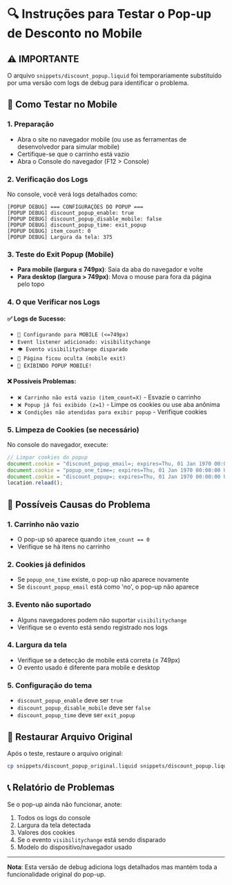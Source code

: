# 🔍 Instruções para Testar o Pop-up de Desconto no Mobile

## ⚠️ IMPORTANTE
O arquivo `snippets/discount_popup.liquid` foi temporariamente substituído por uma versão com logs de debug para identificar o problema.

## 📱 Como Testar no Mobile

### 1. Preparação
- Abra o site no navegador mobile (ou use as ferramentas de desenvolvedor para simular mobile)
- Certifique-se que o carrinho está vazio
- Abra o Console do navegador (F12 > Console)

### 2. Verificação dos Logs
No console, você verá logs detalhados como:
```
[POPUP DEBUG] === CONFIGURAÇÕES DO POPUP ===
[POPUP DEBUG] discount_popup_enable: true
[POPUP DEBUG] discount_popup_disable_mobile: false
[POPUP DEBUG] discount_popup_time: exit_popup
[POPUP DEBUG] item_count: 0
[POPUP DEBUG] Largura da tela: 375
```

### 3. Teste do Exit Popup (Mobile)
- **Para mobile (largura ≤ 749px)**: Saia da aba do navegador e volte
- **Para desktop (largura > 749px)**: Mova o mouse para fora da página pelo topo

### 4. O que Verificar nos Logs

#### ✅ Logs de Sucesso:
- `📱 Configurando para MOBILE (<=749px)`
- `Event listener adicionado: visibilitychange`
- `👁️ Evento visibilitychange disparado`
- `📱 Página ficou oculta (mobile exit)`
- `🎉 EXIBINDO POPUP MOBILE!`

#### ❌ Possíveis Problemas:
- `❌ Carrinho não está vazio (item_count=X)` - Esvazie o carrinho
- `❌ Popup já foi exibido (z=1)` - Limpe os cookies ou use aba anônima
- `❌ Condições não atendidas para exibir popup` - Verifique cookies

### 5. Limpeza de Cookies (se necessário)
No console do navegador, execute:
```javascript
// Limpar cookies do popup
document.cookie = "discount_popup_email=; expires=Thu, 01 Jan 1970 00:00:00 UTC; path=/;";
document.cookie = "popup_one_time=; expires=Thu, 01 Jan 1970 00:00:00 UTC; path=/;";
document.cookie = "discount_popup=; expires=Thu, 01 Jan 1970 00:00:00 UTC; path=/;";
location.reload();
```

## 🔧 Possíveis Causas do Problema

### 1. Carrinho não vazio
- O pop-up só aparece quando `item_count == 0`
- Verifique se há itens no carrinho

### 2. Cookies já definidos
- Se `popup_one_time` existe, o pop-up não aparece novamente
- Se `discount_popup_email` está como 'no', o pop-up não aparece

### 3. Evento não suportado
- Alguns navegadores podem não suportar `visibilitychange`
- Verifique se o evento está sendo registrado nos logs

### 4. Largura da tela
- Verifique se a detecção de mobile está correta (≤ 749px)
- O evento usado é diferente para mobile e desktop

### 5. Configuração do tema
- `discount_popup_enable` deve ser `true`
- `discount_popup_disable_mobile` deve ser `false`
- `discount_popup_time` deve ser `exit_popup`

## 🔄 Restaurar Arquivo Original
Após o teste, restaure o arquivo original:
```bash
cp snippets/discount_popup_original.liquid snippets/discount_popup.liquid
```

## 📞 Relatório de Problemas
Se o pop-up ainda não funcionar, anote:
1. Todos os logs do console
2. Largura da tela detectada
3. Valores dos cookies
4. Se o evento `visibilitychange` está sendo disparado
5. Modelo do dispositivo/navegador usado

---

**Nota**: Esta versão de debug adiciona logs detalhados mas mantém toda a funcionalidade original do pop-up.